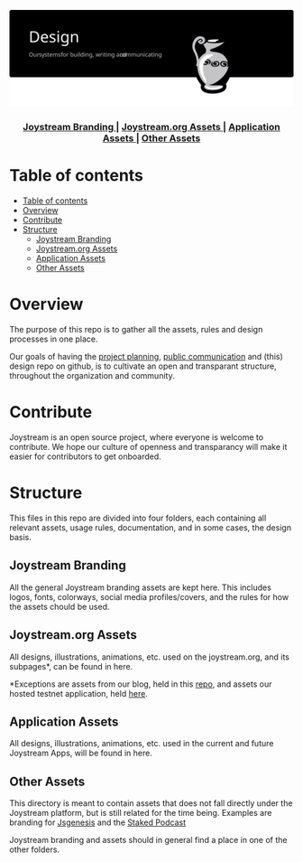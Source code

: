 <p align="center"><img src="design-repo.svg"></p>


<div align="center">
  <h3>
    <a href="/joystream-branding">
      Joystream Branding
    </a>
    <span> | </span>
    <a href="/joystream-website-assets">
      Joystream.org Assets
    </a>
    <span> | </span>
    <a href="/application-assets">
      Application Assets
    </a>
    <span> | </span>
    <a href="/other-assets">
      Other Assets
    </a>
  </h3>
</div>

# Table of contents

- [Table of contents](#table-of-contents)
- [Overview](#overview)
- [Contribute](#contribute)
- [Structure](#structure)
  - [Joystream Branding](#joystream-branding)
  - [Joystream.org Assets](#joystreamorg-assets)
  - [Application Assets](#application-assets)
  - [Other Assets](#other-assets)


# Overview

The purpose of this repo is to gather all the assets, rules and design processes in one place.

Our goals of having the [project planning](https://github.com/JoyStream/joystream), [public communication](https://github.com/Joystream/communications) and (this) design repo on github, is to cultivate an open and transparant structure, throughout the organization and community.

# Contribute

Joystream is an open source project, where everyone is welcome to contribute. We hope our culture of openness and transparancy will make it easier for contributors to get onboarded.

# Structure

This files in this repo are divided into four folders, each containing all relevant assets, usage rules, documentation, and in some cases, the design basis.

## Joystream Branding

All the general Joystream branding assets are kept here. This includes logos, fonts, colorways, social media profiles/covers, and the rules for how the assets chould be used.

## Joystream.org Assets

All designs, illustrations, animations, etc. used on the joystream.org, and its subpages*, can be found in here.

*Exceptions are assets from our blog, held in this [repo](https://github.com/Joystream/communications), and assets our hosted testnet application, held [here](https://github.com/Joystream/design/application-assets/pioneer).

## Application Assets

All designs, illustrations, animations, etc. used in the current and future Joystream Apps, will be found in here.

## Other Assets

This directory is meant to contain assets that does not fall directly under the Joystream platform, but is still related for the time being. Examples are branding for [Jsgenesis](https://www.jsgenesis.com) and the [Staked Podcast](https://staked.libsyn.com/)

Joystream branding and assets should in general find a place in one of the other folders.